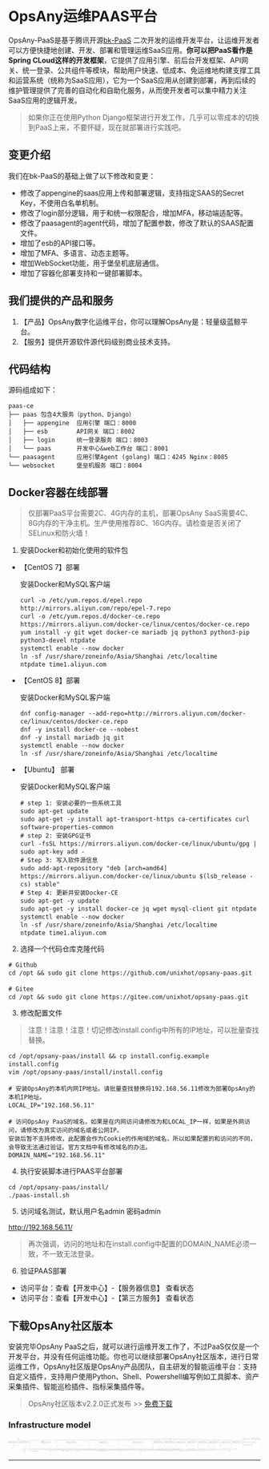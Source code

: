 # OpsAny运维PAAS平台

OpsAny-PaaS是基于腾讯开源[bk-PaaS](https://github.com/Tencent/bk-PaaS) 二次开发的运维开发平台，让运维开发者可以方便快捷地创建、开发、部署和管理运维SaaS应用。**你可以把PaaS看作是Spring CLoud这样的开发框架**，它提供了应用引擎、前后台开发框架、API网关、统一登录、公共组件等模块，帮助用户快速、低成本、免运维地构建支撑工具和运营系统（统称为SaaS应用），它为一个SaaS应用从创建到部署，再到后续的维护管理提供了完善的自动化和自助化服务，从而使开发者可以集中精力关注SaaS应用的逻辑开发。

> 如果你正在使用Python Django框架进行开发工作，几乎可以零成本的切换到PaaS上来，不要怀疑，现在就部署进行实践吧。

## 变更介绍

我们在bk-PaaS的基础上做了以下修改和变更：

- 修改了appengine的saas应用上传和部署逻辑，支持指定SAAS的Secret Key，不使用白名单机制。
- 修改了login部分逻辑，用于和统一权限配合，增加MFA，移动端适配等。
- 修改了paasagent的agent代码，增加了配置参数，修改了默认的SAAS配置文件。
- 增加了esb的API接口等。
- 增加了MFA、多语言、动态主题等。
- 增加WebSocket功能，用于堡垒机底层通信。
- 增加了容器化部署支持和一键部署脚本。

## 我们提供的产品和服务

1. 【产品】OpsAny数字化运维平台，你可以理解OpsAny是：轻量级蓝鲸平台。
2. 【服务】提供开源软件源代码级别商业技术支持。

## 代码结构

源码组成如下：

```
paas-ce
├── paas 包含4大服务（python、Django）
│   ├── appengine  应用引擎 端口：8000
│   ├── esb        API网关 端口：8002
│   ├── login      统一登录服务 端口：8003
│   └── paas       开发中心&web工作台 端口：8001
└── paasagent      应用引擎Agent (golang) 端口：4245 Nginx：8085
└── websocket      堡垒机服务 端口：8004
```

## Docker容器在线部署

> 仅部署PaaS平台需要2C、4G内存的主机，部署OpsAny SaaS需要4C、8G内存的干净主机。生产使用推荐8C、16G内存。请检查是否关闭了SELinux和防火墙！

1. 安装Docker和初始化使用的软件包

- 【CentOS 7】部署

  安装Docker和MySQL客户端

  ```
  curl -o /etc/yum.repos.d/epel.repo http://mirrors.aliyun.com/repo/epel-7.repo
  curl -o /etc/yum.repos.d/docker-ce.repo https://mirrors.aliyun.com/docker-ce/linux/centos/docker-ce.repo
  yum install -y git wget docker-ce mariadb jq python3 python3-pip python3-devel ntpdate
  systemctl enable --now docker
  ln -sf /usr/share/zoneinfo/Asia/Shanghai /etc/localtime
  ntpdate time1.aliyun.com
  ```

- 【CentOS 8】部署

  安装Docker和MySQL客户端

  ```
  dnf config-manager --add-repo=http://mirrors.aliyun.com/docker-ce/linux/centos/docker-ce.repo
  dnf -y install docker-ce --nobest
  dnf -y install mariadb jq git
  systemctl enable --now docker
  ln -sf /usr/share/zoneinfo/Asia/Shanghai /etc/localtime
  ```

- 【Ubuntu】 部署

    安装Docker和MySQL客户端

    ```
    # step 1: 安装必要的一些系统工具
    sudo apt-get update
    sudo apt-get -y install apt-transport-https ca-certificates curl software-properties-common
    # step 2: 安装GPG证书
    curl -fsSL https://mirrors.aliyun.com/docker-ce/linux/ubuntu/gpg | sudo apt-key add -
    # Step 3: 写入软件源信息
    sudo add-apt-repository "deb [arch=amd64] https://mirrors.aliyun.com/docker-ce/linux/ubuntu $(lsb_release -cs) stable"
    # Step 4: 更新并安装Docker-CE
    sudo apt-get -y update
    sudo apt-get -y install docker-ce jq wget mysql-client git ntpdate
    systemctl enable --now docker
    ln -sf /usr/share/zoneinfo/Asia/Shanghai /etc/localtime
    ntpdate time1.aliyun.com
    ```

2. 选择一个代码仓库克隆代码

```
# Github
cd /opt && sudo git clone https://github.com/unixhot/opsany-paas.git

# Gitee
cd /opt && sudo git clone https://gitee.com/unixhot/opsany-paas.git
```

3. 修改配置文件

> 注意！注意！注意！切记修改install.config中所有的IP地址，可以批量查找替换。

```
cd /opt/opsany-paas/install && cp install.config.example install.config
vim /opt/opsany-paas/install/install.config

# 安装OpsAny的本机内网IP地址。请批量查找替换将192.168.56.11修改为部署OpsAny的本机IP地址。
LOCAL_IP="192.168.56.11"

# 访问OpsAny PaaS的域名，如果是在内网访问请修改为和LOCAL_IP一样，如果是外网访问，请修改为真实访问的域名或者公网IP。
安装后暂不支持修改，此配置会作为Cookie的作用域的域名，所以如果配置的和访问的不同，会导致无法通过验证。官方文档中有修改域名的办法。
DOMAIN_NAME="192.168.56.11"
```

4. 执行安装脚本进行PAAS平台部署

```
cd /opt/opsany-paas/install/
./paas-install.sh 
```

5. 访问域名测试，默认用户名admin 密码admin

  http://192.168.56.11/

> 再次强调，访问的地址和在install.config中配置的DOMAIN_NAME必须一致，不一致无法登录。

6. 验证PAAS部署

- 访问平台：查看【开发中心】-【服务器信息】 查看状态
- 访问平台：查看【开发中心】-【第三方服务】 查看状态


## 下载OpsAny社区版本

安装完毕OpsAny PaaS之后，就可以进行运维开发工作了，不过PaaS仅仅是一个开发平台，并没有任何运维功能。你也可以继续部署OpsAny社区版本，进行日常运维工作，OpsAny社区版是OpsAny产品团队，自主研发的智能运维平台：支持自定义插件，支持用户使用Python、Shell、Powershell编写例如工具脚本、资产采集插件、智能巡检插件、指标采集插件等。

> OpsAny社区版本v2.2.0正式发布 >> [免费下载](https://opsany.com/#/download)


### Infrastructure model
![Infrastructure main model](.infragenie/infrastructure_main_model.svg)

---
